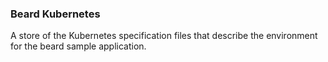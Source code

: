### Beard Kubernetes

A store of the Kubernetes specification files that describe the environment for the beard sample application.